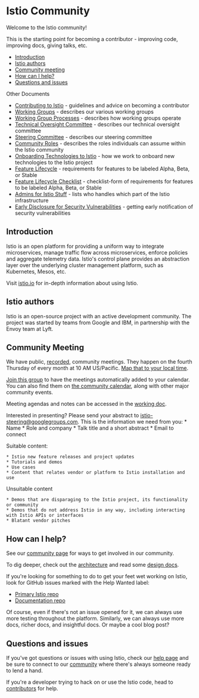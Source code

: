 # Istio Community

Welcome to the Istio community!

This is the starting point for becoming a contributor - improving code, improving docs, giving talks, etc.

- [Introduction](#introduction)
- [Istio authors](#istio-authors)
- [Community meeting](#community-meeting)
- [How can I help?](#how-can-i-help-)
- [Questions and issues](#questions-and-issues)

Other Documents

- [Contributing to Istio](CONTRIBUTING.md) - guidelines and advice on becoming a contributor
- [Working Groups](WORKING-GROUPS.md) - describes our various working groups
- [Working Group Processes](WORKING-GROUP-PROCESSES.md) - describes how working groups operate
- [Technical Oversight Committee](TECH-OVERSIGHT-COMMITTEE.md) - describes our technical oversight committee
- [Steering Committee](steering/) - describes our steering committee
- [Community Roles](ROLES.md) - describes the roles individuals can assume within the Istio community
- [Onboarding Technologies to Istio](ONBOARDING-TECH-TO-ISTIO.md) - how we work to onboard new technologies to the Istio project
- [Feature Lifecycle](FEATURE-LIFECYCLE.md) - requirements for features to be labeled Alpha, Beta, or Stable
- [Feature Lifecycle Checklist](FEATURE-LIFECYCLE-CHECKLIST.md) - checklist-form of requirements for features to be labeled Alpha, Beta, or Stable
- [Admins for Istio Stuff](ADMINS-FOR-ISTIO.md) - lists who handles which part of the Istio infrastructure
- [Early Disclosure for Security Vulnerabilities](EARLY-DISCLOSURE.md) - getting early notification of security vulnerabilities 

## Introduction

Istio is an open platform for providing a uniform way to integrate
microservices, manage traffic flow across microservices, enforce policies
and aggregate telemetry data. Istio's control plane provides an abstraction
layer over the underlying cluster management platform, such as Kubernetes,
Mesos, etc.

Visit [istio.io](https://istio.io) for in-depth information about using Istio.

## Istio authors
Istio is an open-source project with an active development community. The project was started
by teams from Google and IBM, in partnership with the Envoy team at Lyft.

## Community Meeting

We have public, [recorded](https://www.youtube.com/channel/UC-zVlo1F3mUbExQ96fABWcQ), community meetings.
They happen on the fourth Thursday of every month at 10 AM US/Pacific. [Map that to your local time](https://time.is/compare/1000_in_San_Francisco,_California).

[Join this group](https://groups.google.com/forum/#!forum/istio-community-video-meetings)
to have the meetings automatically added to your calendar.
You can also find them on [the community calendar](https://calendar.google.com/calendar/embed?src=i10ogf58krfbrsjai5qi16g4do%40group.calendar.google.com&ctz=America%2FLos_Angeles), along with other major community events.

Meeting agendas and notes can be accessed in the [working doc](http://bit.ly/istiocommunitymeet).

Interested in presenting? Please send your abstract to istio-steering@googlegroups.com.
This is the information we need from you:
    * Name
    * Role and company
    * Talk title and a short abstract
    * Email to connect

Suitable content:

    * Istio new feature releases and project updates
    * Tutorials and demos
    * Use cases
    * Content that relates vendor or platform to Istio installation and use

Unsuitable content

    * Demos that are disparaging to the Istio project, its functionality or community
    * Demos that do not address Istio in any way, including interacting with Istio APIs or interfaces
    * Blatant vendor pitches

## How can I help?

See our [community page](https://istio.io/about/community/) for ways to get involved
in our community.

To dig deeper, check out the [architecture](https://istio.io/docs/concepts/what-is-istio/#architecture)
and read some [design docs](./CONTRIBUTING.md#design-documents).

If you're looking for something to do to get your feet wet working on Istio, look for GitHub issues
marked with the Help Wanted label:

- [Primary Istio repo](https://github.com/istio/istio/issues?q=is%3Aopen+is%3Aissue+label%3A%22community%2Fhelp+wanted%22)
- [Documentation repo](https://github.com/istio/istio.io/issues?q=is%3Aopen+is%3Aissue+label%3A%22help+wanted%22)

Of course, even if there's not an issue opened for it, we can always use more
testing throughout the platform. Similarly, we can always use more docs, richer docs,
and insightful docs. Or maybe a cool blog post?

## Questions and issues

If you've got questions or issues with using Istio, check our [help page](https://istio.io/help/)
and be sure to connect to our [community](https://istio.io/about/community/) where there's always
someone ready to lend a hand.

If you're a developer trying to hack on or use the Istio code, head to
[contributors](https://discuss.istio.io/c/contributors) for help.
